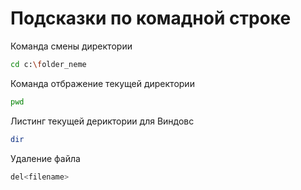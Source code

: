 # Подсказки по комадной строке 

Команда смены  директории 
```sh
cd c:\folder_neme
```

Команда отбражение текущей директории
```sh
pwd
```

Листинг текущей дериктории для Виндовс 
```sh
dir
```
Удаление файла 
```sh
del<filename>
```

